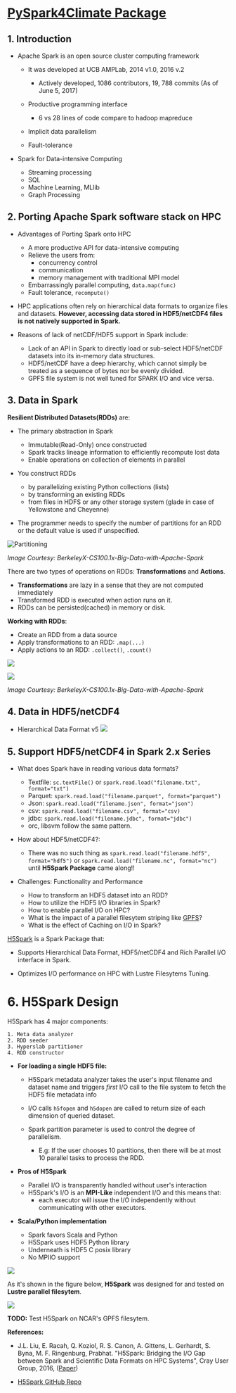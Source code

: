 # [PySpark4Climate Package](https://github.com/valiantljk/h5spark)

## 1. Introduction

- Apache Spark is an open source cluster computing framework
    - It was developed at UCB AMPLab, 2014 v1.0, 2016 v.2
        - Actively developed, 1086 contributors, 19, 788 commits (As of June 5, 2017)

    - Productive programming interface
        - 6 vs 28 lines of code compare to hadoop mapreduce

    - Implicit data parallelism
    - Fault-tolerance

- Spark for Data-intensive Computing
    - Streaming processing
    - SQL
    - Machine Learning, MLlib
    - Graph Processing


## 2. Porting Apache Spark software stack on HPC

- Advantages of Porting Spark onto HPC
    - A more productive API for data-intensive computing
    - Relieve the users from:
        - concurrency control
        - communication
        - memory management with traditional MPI model
    - Embarrassingly parallel computing, ```data.map(func)```
    - Fault tolerance, ```recompute()```


- HPC applications often rely on hierarchical data formats to organize files and datasets. **However, accessing data stored in HDF5/netCDF4 files is not natively supported in Spark.** 

- Reasons of lack of netCDF/HDF5 support in Spark include:
    - Lack of an API in Spark to directly load or sub-select HDF5/netCDF datasets into its in-memory data structures.
    - HDF5/netCDF have a deep hierarchy, which cannot simply be treated as a sequence of bytes nor be evenly divided.
    - GPFS file system is not well tuned for SPARK I/O and vice versa.



## 3. Data in Spark

**Resilient Distributed Datasets(RDDs)** are:

- The primary abstraction in Spark
    - Immutable(Read-Only) once constructed
    - Spark tracks lineage information to efficiently recompute lost data
    - Enable operations on collection of elements in parallel
    
- You construct RDDs
    - by parallelizing existing Python collections (lists)
    - by transforming an existing RDDs
    - from files in HDFS or any other storage system (glade in case of Yellowstone and Cheyenne)
    
    
- The programmer needs to specify the number of partitions for an RDD or the default value is used if unspecified.

![Partitioning](https://i.imgur.com/zaOQIQY.jpg)

*Image Courtesy: BerkeleyX-CS100.1x-Big-Data-with-Apache-Spark*


There are two types of operations on RDDs: **Transformations** and **Actions**.



- **Transformations** are lazy in a sense that they are not computed immediately
- Transformed RDD is executed when action runs on it.
- RDDs can be persisted(cached) in memory or disk.

**Working with RDDs**:

- Create an RDD from a data source
- Apply transformations to an RDD: ```.map(...)```
- Apply actions to an RDD: ```.collect()```, ```.count()```

![](https://i.imgur.com/iqvUJV5.jpg)


![](https://i.imgur.com/EuyK62Q.jpg)

*Image Courtesy: BerkeleyX-CS100.1x-Big-Data-with-Apache-Spark*

## 4. Data in HDF5/netCDF4
- Hierarchical Data Format v5
![](https://i.imgur.com/gFC9CAp.jpg)




## 5. Support HDF5/netCDF4 in Spark 2.x Series
- What does Spark have in reading various data formats?
    - Textfile: ```sc.textFile()``` or ```spark.read.load("filename.txt", format="txt")```
    - Parquet: ```spark.read.load("filename.parquet", format="parquet")```
    - Json: ```spark.read.load("filename.json", format="json")```
    - csv: ```spark.read.load("filename.csv", format="csv)```
    - jdbc: ```spark.read.load("filename.jdbc", format="jdbc")```
    - orc, libsvm follow the same pattern.

- How about HDF5/netCDF4?:
    - There was no such thing as ```spark.read.load("filename.hdf5", format="hdf5")``` or ```spark.read.load("filename.nc", format="nc")``` until **H5Spark Package** came along!!


- Challenges: Functionality and Performance
    - How to transform an HDF5 dataset into an RDD?
    - How to utilize the HDF5 I/O libraries in Spark?
    - How to enable parallel I/O on HPC?
    - What is the impact of a parallel filesytem striping like [GPFS](https://en.wikipedia.org/wiki/IBM_General_Parallel_File_System)?
    - What is the effect of Caching on I/O in Spark?

[H5Spark](https://github.com/valiantljk/h5spark) is a Spark Package that:
- Supports Hierarchical Data Format, HDF5/netCDF4 and Rich Parallel I/O interface in Spark.

- Optimizes I/O performance on HPC with Lustre Filesytems Tuning.


# 6. H5Spark Design

H5Spark has 4 major components:

    1. Meta data analyzer 
    2. RDD seeder
    3. Hyperslab partitioner
    4. RDD constructor

- **For loading a single HDF5 file:**

    - H5Spark metadata analyzer takes the user's input filename and dataset name and triggers *first* I/O call to the file system to fetch the HDF5 file metadata info

    - I/O calls ```h5fopen``` and ```h5dopen``` are called to return size of each dimension of queried dataset.

    - Spark partition parameter is used to control the degree of parallelism.

        - E.g: If the user chooses 10 partitions, then there will be at most 10 parallel tasks to process the RDD.

- **Pros of H5Spark**

    - Parallel I/O is transparently handled without user's interaction
    - H5Spark's I/O is an **MPI-Like** independent I/O and this means that:
        - each executor will issue the I/O independently without communicating with other executors.

- **Scala/Python implementation**

    - Spark favors Scala and Python
    - H5Spark uses HDF5 Python library
    - Underneath is HDF5 C posix library
    - No MPIIO support 

![](https://i.imgur.com/gdQnBl3.jpg)

As it's shown in the figure below, **H5Spark** was designed for and tested on **Lustre parallel filesytem**. 

![](https://i.imgur.com/ILcF9uH.jpg)

**TODO:** Test H5Spark on NCAR's GPFS filesytem.


**References:**

- J.L. Liu, E. Racah, Q. Koziol, R. S. Canon, A. Gittens, L. Gerhardt, S. Byna, M. F. Ringenburg, Prabhat. "H5Spark: Bridging the I/O Gap between Spark and Scientific Data Formats on HPC Systems", Cray User Group, 2016, ([Paper](https://cug.org/proceedings/cug2016_proceedings/includes/files/pap137.pdf))

- [H5Spark GitHub Repo](https://github.com/valiantljk/h5spark)
